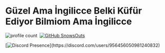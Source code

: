 # Güzel Ama İngilicce Belki Küfür Ediyor Bilmiom Ama İngilicce

![profile count](https://komarev.com/ghpvc/?username=SnowsOuts&color=000000)&nbsp;
[![GitHub SnowsOuts](https://img.shields.io/github/followers/SnowsOuts?label=follow&style=social)](https://github.com/SnowsOuts)&nbsp;

[![Discord Presence](https://lanyard-profile-readme.vercel.app/api/956456050981240832?theme=light&bg=000000&animated=false&hideDiscrim=true&borderRadius=30px&idleMessage=Probably%20doing%20something%20else...)](https://discord.com/users/956456050981240832)
